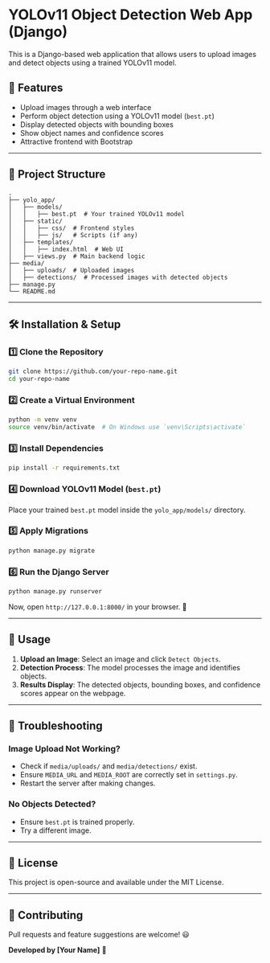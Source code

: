 # YOLOv11 Object Detection Web App (Django)

This is a Django-based web application that allows users to upload images and detect objects using a trained YOLOv11 model.

## 🚀 Features

- Upload images through a web interface
- Perform object detection using a YOLOv11 model (`best.pt`)
- Display detected objects with bounding boxes
- Show object names and confidence scores
- Attractive frontend with Bootstrap

---

## 📂 Project Structure

```
.
├── yolo_app/
│   ├── models/
│   │   ├── best.pt  # Your trained YOLOv11 model
│   ├── static/
│   │   ├── css/  # Frontend styles
│   │   ├── js/   # Scripts (if any)
│   ├── templates/
│   │   ├── index.html  # Web UI
│   ├── views.py  # Main backend logic
├── media/
│   ├── uploads/  # Uploaded images
│   ├── detections/  # Processed images with detected objects
├── manage.py
└── README.md
```

---

## 🛠 Installation & Setup

### 1️⃣ Clone the Repository

```bash
git clone https://github.com/your-repo-name.git
cd your-repo-name
```

### 2️⃣ Create a Virtual Environment

```bash
python -m venv venv
source venv/bin/activate  # On Windows use `venv\Scripts\activate`
```

### 3️⃣ Install Dependencies

```bash
pip install -r requirements.txt
```

### 4️⃣ Download YOLOv11 Model (`best.pt`)

Place your trained `best.pt` model inside the `yolo_app/models/` directory.

### 5️⃣ Apply Migrations

```bash
python manage.py migrate
```

### 6️⃣ Run the Django Server

```bash
python manage.py runserver
```

Now, open `http://127.0.0.1:8000/` in your browser. 🎯

---

## 📌 Usage

1. **Upload an Image**: Select an image and click `Detect Objects`.
2. **Detection Process**: The model processes the image and identifies objects.
3. **Results Display**: The detected objects, bounding boxes, and confidence scores appear on the webpage.

---

## 🐞 Troubleshooting

### Image Upload Not Working?

- Check if `media/uploads/` and `media/detections/` exist.
- Ensure `MEDIA_URL` and `MEDIA_ROOT` are correctly set in `settings.py`.
- Restart the server after making changes.

### No Objects Detected?

- Ensure `best.pt` is trained properly.
- Try a different image.

---

## 📜 License

This project is open-source and available under the MIT License.

---

## 🤝 Contributing

Pull requests and feature suggestions are welcome! 😃

**Developed by [Your Name]** 🚀

